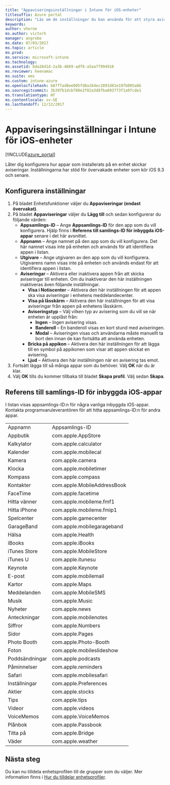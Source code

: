 ```yaml
---
title: "Appaviseringsinställningar i Intune för iOS-enheter"
titlesuffix: Azure portal
description: "Läs om de inställningar du kan använda för att styra aviseringar från appar i iOS-enheter.”"
keywords: 
author: vhorne
ms.author: victorh
manager: angrobe
ms.date: 07/03/2017
ms.topic: article
ms.prod: 
ms.service: microsoft-intune
ms.technology: 
ms.assetid: bda26d1d-2a3b-4669-adf8-a5aa7f994916
ms.reviewer: heenamac
ms.suite: ems
ms.custom: intune-azure
ms.openlocfilehash: b87ffad8ee005fd8a164ec2891d81e19fb005a8b
ms.sourcegitcommit: 3b397b1dcb780e2f82a3d8fba693773f1a9fcde1
ms.translationtype: HT
ms.contentlocale: sv-SE
ms.lasthandoff: 12/12/2017
---
```

# <a name="intune-app-notifications-settings-for-ios-devices"></a>Appaviseringsinställningar i Intune för iOS-enheter

[!INCLUDE[azure_portal](./includes/azure_portal.md)]

Låter dig konfigurera hur appar som installerats på en enhet skickar aviseringar. Inställningarna har stöd för övervakade enheter som kör iOS 9.3 och senare.

## <a name="configure-settings"></a>Konfigurera inställningar

1. På bladet Enhetsfunktioner väljer du **Appaviseringar (endast övervakat)**.
2. På bladet **Appaviseringar** väljer du **Lägg till** och sedan konfigurerar du följande värden:
    - **Appsamlings-ID** – Ange **Appsamlings-ID** för den app som du vill konfigurera. Hjälp finns i **Referens till samlings-ID för inbyggda iOS-appar** senare i det här avsnittet.
    - **Appnamn** – Ange namnet på den app som du vill konfigurera. Det här namnet visas inte på enheten och används för att identifiera appen i listan.
    - **Utgivare** – Ange utgivaren av den app som du vill konfigurera. Utgivarens namn visas inte på enheten och används endast för att identifiera appen i listan.
    - **Aviseringar** – Aktivera eller inaktivera appen från att skicka aviseringar till enheten. Om du inaktiverar den här inställningen inaktiveras även följande inställningar.
        - **Visa i Notiscenter** – Aktivera den här inställningen för att appen ska visa aviseringar i enhetens meddelandecenter.
        - **Visa på låsskärm** – Aktivera den här inställningen för att visa aviseringar från appen på enhetens låsskärm.
        - **Aviseringstyp** – Välj vilken typ av avisering som du vill se när enheten är upplåst från:
            - **Ingen** – Ingen avisering visas.
            - **Banderoll** – En banderoll visas en kort stund med aviseringen.
            - **Modal** – Aviseringen visas och användarna måste manuellt ta bort den innan de kan fortsätta att använda enheten.
        - **Bricka på appikon** – Aktivera den här inställningen för att lägga till en symbol på appikonen som visar att appen skickat en avisering.
        - **Ljud** – Aktivera den här inställningen när en avisering tas emot.
3. Fortsätt lägga till så många appar som du behöver. Välj **OK** när du är klar.
4. Välj **OK** tills du kommer tillbaka till bladet **Skapa profil**. Välj sedan **Skapa**. 


## <a name="bundle-id-reference-for-built-in-ios-apps"></a>Referens till samlings-ID för inbyggda iOS-appar

I listan visas appsamlings-ID:n för några vanliga inbyggda iOS-appar. Kontakta programvaruleverantören för att hitta appsamlings-ID:n för andra appar. 

|||
|-|-|
|Appnamn|Appsamlings-ID|
|Appbutik|com.apple.AppStore|
|Kalkylator|com.apple.calculator|
|Kalender|com.apple.mobilecal|
|Kamera|com.apple.camera|
|Klocka|com.apple.mobiletimer|
|Kompass|com.apple.compass|
|Kontakter|com.apple.MobileAddressBook|
|FaceTime|com.apple.facetime|
|Hitta vänner|com.apple.mobileme.fmf1|
|Hitta iPhone|com.apple.mobileme.fmip1|
|Spelcenter|com.apple.gamecenter|
|GarageBand|com.apple.mobilegarageband|
|Hälsa|com.apple.Health|
|iBooks|com.apple.iBooks|
|iTunes Store|com.apple.MobileStore|
|iTunes U|com.apple.itunesu|
|Keynote|com.apple.Keynote|
|E-post|com.apple.mobilemail|
|Kartor|com.apple.Maps|
|Meddelanden|com.apple.MobileSMS|
|Musik|com.apple.Music|
|Nyheter|com.apple.news|
|Anteckningar|com.apple.mobilenotes|
|Siffror|com.apple.Numbers|
|Sidor|com.apple.Pages|
|Photo Booth|com.apple.Photo-Booth|
|Foton|com.apple.mobileslideshow|
|Poddsändningar|com.apple.podcasts|
|Påminnelser|com.apple.reminders|
|Safari|com.apple.mobilesafari|
|Inställningar|com.apple.Preferences|
|Aktier|com.apple.stocks|
|Tips|com.apple.tips|
|Videor|com.apple.videos|
|VoiceMemos|com.apple.VoiceMemos|
|Plånbok|com.apple.Passbook|
|Titta på|com.apple.Bridge|
|Väder|com.apple.weather|

## <a name="next-steps"></a>Nästa steg

Du kan nu tilldela enhetsprofilen till de grupper som du väljer. Mer information finns i [Hur du tilldelar enhetsprofiler](device-profile-assign.md).
